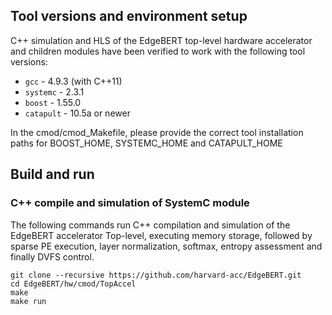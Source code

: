 ## Tool versions and environment setup

C++ simulation and HLS of the EdgeBERT top-level hardware accelerator and children modules have been verified to work with the following tool versions:

* `gcc` - 4.9.3 (with C++11)
* `systemc` - 2.3.1
* `boost` - 1.55.0 
* `catapult` - 10.5a or newer

In the cmod/cmod_Makefile, please provide the correct tool installation paths for BOOST_HOME, SYSTEMC_HOME and CATAPULT_HOME 


## Build and run

### C++ compile and simulation of SystemC module

The following commands run C++ compilation and simulation of the EdgeBERT accelerator Top-level, executing memory storage, followed by sparse PE execution, layer normalization, softmax, entropy assessment and finally DVFS control.

    git clone --recursive https://github.com/harvard-acc/EdgeBERT.git
    cd EdgeBERT/hw/cmod/TopAccel
    make
    make run
